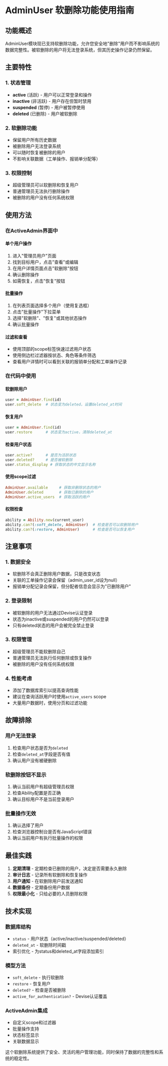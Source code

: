 # AdminUser 软删除功能使用指南

## 功能概述

AdminUser模块现已支持软删除功能，允许您安全地"删除"用户而不影响系统的数据完整性。被软删除的用户将无法登录系统，但其历史操作记录仍然保留。

## 主要特性

### 1. 状态管理
- **active** (活跃) - 用户可以正常登录和操作
- **inactive** (非活跃) - 用户存在但暂时禁用
- **suspended** (暂停) - 用户被暂停使用
- **deleted** (已删除) - 用户被软删除

### 2. 软删除功能
- 保留用户所有历史数据
- 被删除用户无法登录系统
- 可以随时恢复被删除的用户
- 不影响关联数据（工单操作、报销单分配等）

### 3. 权限控制
- 超级管理员可以软删除和恢复用户
- 普通管理员无法执行删除操作
- 被删除的用户没有任何系统权限

## 使用方法

### 在ActiveAdmin界面中

#### 单个用户操作
1. 进入"管理员用户"页面
2. 找到目标用户，点击"查看"或编辑
3. 在用户详情页面点击"软删除"按钮
4. 确认删除操作
5. 如需恢复，点击"恢复"按钮

#### 批量操作
1. 在列表页面选择多个用户（使用复选框）
2. 点击"批量操作"下拉菜单
3. 选择"软删除"、"恢复"或其他状态操作
4. 确认批量操作

#### 过滤和查看
- 使用顶部的scope标签快速过滤用户状态
- 使用侧边栏过滤器按状态、角色等条件筛选
- 查看用户详情时可以看到关联的报销单分配和工单操作记录

### 在代码中使用

#### 软删除用户
```ruby
user = AdminUser.find(id)
user.soft_delete  # 状态变为deleted，设置deleted_at时间
```

#### 恢复用户
```ruby
user = AdminUser.find(id)
user.restore      # 状态变为active，清除deleted_at
```

#### 检查用户状态
```ruby
user.active?      # 是否为活跃状态
user.deleted?     # 是否被软删除
user.status_display # 获取状态的中文显示名称
```

#### 使用scope过滤
```ruby
AdminUser.available     # 获取非删除状态的用户
AdminUser.deleted       # 获取已删除的用户
AdminUser.active_users  # 获取活跃的用户
```

#### 权限检查
```ruby
ability = Ability.new(current_user)
ability.can?(:soft_delete, AdminUser)  # 检查是否可以软删除用户
ability.can?(:restore, AdminUser)      # 检查是否可以恢复用户
```

## 注意事项

### 1. 数据安全
- 软删除不会真正删除用户数据，只是改变状态
- 关联的工单操作记录会保留（admin_user_id设为null）
- 报销单分配记录会保留，但分配者信息会显示为"已删除用户"

### 2. 登录限制
- 被软删除的用户无法通过Devise认证登录
- 状态为inactive或suspended的用户仍然可以登录
- 只有deleted状态的用户会被完全禁止登录

### 3. 权限管理
- 超级管理员不能软删除自己
- 普通管理员无法执行任何删除或恢复操作
- 被删除的用户没有任何系统权限

### 4. 性能考虑
- 添加了数据库索引以提高查询性能
- 建议在查询活跃用户时使用`active_users` scope
- 大量用户数据时，使用分页和过滤功能

## 故障排除

### 用户无法登录
1. 检查用户状态是否为`deleted`
2. 检查`deleted_at`字段是否有值
3. 确认用户没有被硬删除

### 软删除按钮不显示
1. 确认当前用户有超级管理员权限
2. 检查Ability配置是否正确
3. 确认目标用户不是当前登录用户

### 批量操作无效
1. 确认选择了用户
2. 检查浏览器控制台是否有JavaScript错误
3. 确认当前用户有执行批量操作的权限

## 最佳实践

1. **定期清理** - 定期检查已删除的用户，决定是否需要永久删除
2. **审计日志** - 记录所有软删除和恢复操作
3. **用户通知** - 在软删除用户前发送通知
4. **数据备份** - 定期备份用户数据
5. **权限最小化** - 只给必要的人员删除权限

## 技术实现

### 数据库结构
- `status` - 用户状态（active/inactive/suspended/deleted）
- `deleted_at` - 软删除时间戳
- 索引优化 - 为status和deleted_at字段添加索引

### 模型方法
- `soft_delete` - 执行软删除
- `restore` - 恢复用户
- `deleted?` - 检查是否被删除
- `active_for_authentication?` - Devise认证覆盖

### ActiveAdmin集成
- 自定义scope和过滤器
- 批量操作支持
- 状态标签显示
- 关联数据显示

这个软删除系统提供了安全、灵活的用户管理功能，同时保持了数据的完整性和系统的稳定性。

